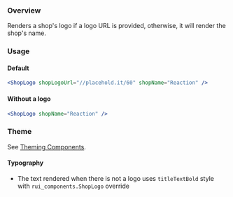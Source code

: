 ### Overview
Renders a shop's logo if a logo URL is provided, otherwise, it will render the shop's name.

### Usage

#### Default

```jsx
<ShopLogo shopLogoUrl="//placehold.it/60" shopName="Reaction" />
```

#### Without a logo

```jsx
<ShopLogo shopName="Reaction" />
```

### Theme

See [Theming Components](./#!/Theming%20Components).

#### Typography

- The text rendered when there is not a logo uses `titleTextBold` style with `rui_components.ShopLogo` override
